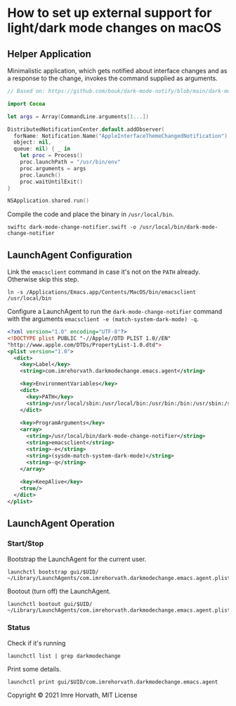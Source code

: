 # How to set up external support for light/dark mode changes on macOS

## Helper Application

Minimalistic application, which gets notified about interface changes and as a response to the change, invokes the command supplied as arguments.

```swift
// Based on: https://github.com/bouk/dark-mode-notify/blob/main/dark-mode-notify.swift

import Cocoa

let args = Array(CommandLine.arguments[1...])

DistributedNotificationCenter.default.addObserver(
  forName: Notification.Name("AppleInterfaceThemeChangedNotification"),
  object: nil,
  queue: nil) { _ in
    let proc = Process()
    proc.launchPath = "/usr/bin/env"
    proc.arguments = args
    proc.launch()
    proc.waitUntilExit()
}

NSApplication.shared.run()
```

Compile the code and place the binary in `/usr/local/bin`.

```shell
swiftc dark-mode-change-notifier.swift -o /usr/local/bin/dark-mode-change-notifier
```

## LaunchAgent Configuration

Link the `emacsclient` command in case it's not on the `PATH` already. Otherwise skip this step.

```shell
ln -s /Applications/Emacs.app/Contents/MacOS/bin/emacsclient /usr/local/bin
```

Configure a LaunchAgent to run the `dark-mode-change-notifier` command with the arguments `emacsclient -e (match-system-dark-mode) -q`.

```xml
<?xml version="1.0" encoding="UTF-8"?>
<!DOCTYPE plist PUBLIC "-//Apple//DTD PLIST 1.0//EN"
"http://www.apple.com/DTDs/PropertyList-1.0.dtd">
<plist version="1.0">
  <dict>
    <key>Label</key>
    <string>com.imrehorvath.darkmodechange.emacs.agent</string>

    <key>EnvironmentVariables</key>
    <dict>
      <key>PATH</key>
      <string>/usr/local/sbin:/usr/local/bin:/usr/bin:/bin:/usr/sbin:/sbin:/Library/Apple/usr/bin</string>
    </dict>
    
    <key>ProgramArguments</key>
    <array>
      <string>/usr/local/bin/dark-mode-change-notifier</string>
      <string>emacsclient</string>
      <string>-e</string>
      <string>(sysdm-match-system-dark-mode)</string>
      <string>-q</string>
    </array>
    
    <key>KeepAlive</key>
    <true/>
  </dict>
</plist>
```

## LaunchAgent Operation

### Start/Stop

Bootstrap the LaunchAgent for the current user.

```shell
launchctl bootstrap gui/$UID/ ~/Library/LaunchAgents/com.imrehorvath.darkmodechange.emacs.agent.plist
```

Bootout (turn off) the LaunchAgent.

```shell
launchctl bootout gui/$UID/ ~/Library/LaunchAgents/com.imrehorvath.darkmodechange.emacs.agent.plist
```

### Status

Check if it's running

```shell
launchctl list | grep darkmodechange
```

Print some details. 

```shell
launchctl print gui/$UID/com.imrehorvath.darkmodechange.emacs.agent
```

Copyright © 2021 Imre Horvath, MIT License
